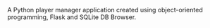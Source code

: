 A Python player manager application created using object-oriented programming, Flask and SQLite DB Browser.
